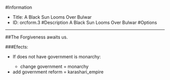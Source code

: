 #Information
 - Title: A Black Sun Looms Over Bulwar
 - ID: orcform.3
#Description
A Black Sun Looms Over Bulwar
#Options

___
##The Forgiveness awaits us.

###Efects:<ul><li>If does not have government is monarchy:</li><ul><li>change government = monarchy</li></ul><li>add government reform = karashari_empire</li></ul>
